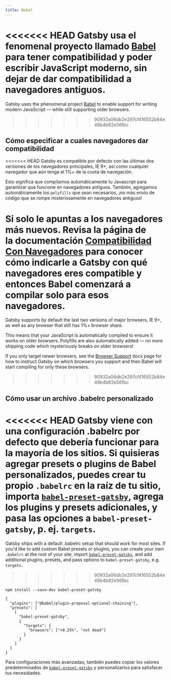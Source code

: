 ```yaml
---
title: Babel
---
```


<<<<<<< HEAD
Gatsby usa el fenomenal proyecto llamado [Babel](https://babeljs.io/) para tener
compatibilidad y poder escribir JavaScript moderno, sin dejar de dar compatibilidad a navegadores antiguos.
=======
Gatsby uses the phenomenal project [Babel](https://babeljs.io/) to enable support for writing modern JavaScript — while still supporting older browsers.
>>>>>>> 90932a06db2e297cf416552b84e48b4b82e56fbc

## Cómo especificar a cuales navegadores dar compatibilidad

<<<<<<< HEAD
Gatsby es compatible por defecto con las últimas dos versiones de los navegadores principales, 
IE 9+, así como cualquier navegador que aún tenga el 1%+ de la cuota de navegación.

Esto significa que compilamos automáticamente tu Javascript para garantizar que funcione en navegadores antiguos.
También, agregamos automáticamente los `polyfills` que sean necesarios, ¡no más envío de código 
que se rompe misteriosamente en navegadores antiguos!

Si solo le apuntas a los navegadores más nuevos. Revisa la página de  
la documentación [Compatibilidad Con Navegadores](/docs/browser-support/) para 
conocer cómo indicarle a Gatsby con qué navegadores eres compatible y entonces Babel 
comenzará a compilar solo para esos navegadores.
=======
Gatsby supports by default the last two versions of major browsers, IE 9+, as well as any browser that still has 1%+ browser share.

This means that your JavaScript is automatically compiled to ensure it works on older browsers. Polyfills are also automatically added — no more shipping code which mysteriously breaks on older browsers!

If you only target newer browsers, see the [Browser Support](/docs/browser-support/) docs page for how to instruct Gatsby on which browsers you support and then Babel will start compiling for only these browsers.
>>>>>>> 90932a06db2e297cf416552b84e48b4b82e56fbc

## Cómo usar un archivo .babelrc personalizado

<<<<<<< HEAD
Gatsby viene con una configuración .babelrc por defecto que debería funcionar para la mayoría de los sitios.
Si quisieras agregar presets o plugins de Babel personalizados, puedes crear tu propio `.babelrc` en la raíz 
de tu sitio, importa [`babel-preset-gatsby`](https://github.com/gatsbyjs/gatsby/tree/master/packages/babel-preset-gatsby), 
agrega los plugins y presets adicionales, y pasa las opciones a `babel-preset-gatsby`, p. ej. `targets`.
=======
Gatsby ships with a default .babelrc setup that should work for most sites. If you'd like to add custom Babel presets or plugins, you can create your own `.babelrc` at the root of your site, import [`babel-preset-gatsby`](https://github.com/gatsbyjs/gatsby/tree/master/packages/babel-preset-gatsby), and add additional plugins, presets, and pass options to `babel-preset-gatsby`, e.g. `targets`.
>>>>>>> 90932a06db2e297cf416552b84e48b4b82e56fbc

```shell
npm install --save-dev babel-preset-gatsby
```

<!-- prettier-ignore-start -->
```json:title=.babelrc
{
  "plugins": ["@babel/plugin-proposal-optional-chaining"],
  "presets": [
    [
      "babel-preset-gatsby",
      {
        "targets": {
          "browsers": [">0.25%", "not dead"]
        }
      }
    ]
  ]
}
```
<!-- prettier-ignore-end -->

Para configuraciones más avanzadas, también puedes copiar los valores predeterminados de [`babel-preset-gatsby`](https://github.com/gatsbyjs/gatsby/tree/master/packages/babel-preset-gatsby) y personalizarlos para satisfacer tus necesidades. 
